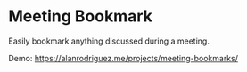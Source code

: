# Meeting Bookmark
Easily bookmark anything discussed during a meeting.

Demo: https://alanrodriguez.me/projects/meeting-bookmarks/
